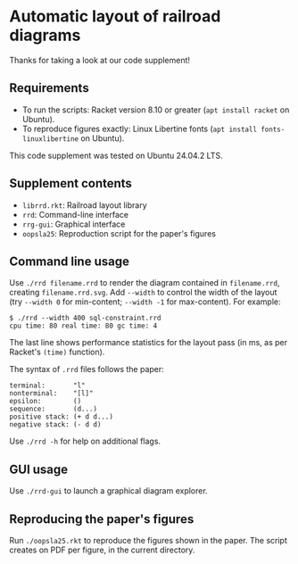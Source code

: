# Automatic layout of railroad diagrams

Thanks for taking a look at our code supplement!

## Requirements

- To run the scripts: Racket version 8.10 or greater (`apt install racket` on Ubuntu).
- To reproduce figures exactly: Linux Libertine fonts (`apt install fonts-linuxlibertine` on Ubuntu).

This code supplement was tested on Ubuntu 24.04.2 LTS.

## Supplement contents

- `librrd.rkt`: Railroad layout library
- `rrd`: Command-line interface
- `rrg-gui`: Graphical interface
- `oopsla25`: Reproduction script for the paper's figures

## Command line usage

Use `./rrd filename.rrd` to render the diagram contained in `filename.rrd`, creating `filename.rrd.svg`.
Add `--width` to control the width of the layout (try `--width 0` for min-content; `--width -1` for max-content).  For example:

```
$ ./rrd --width 400 sql-constraint.rrd
cpu time: 80 real time: 80 gc time: 4
```

The last line shows performance statistics for the layout pass (in ms, as per Racket's `(time)` function).

The syntax of `.rrd` files follows the paper:

```
terminal:       "l"
nonterminal:    "[l]"
epsilon:        ()
sequence:       (d...)
positive stack: (+ d d...)
negative stack: (- d d)
```

Use `./rrd -h` for help on additional flags.

## GUI usage

Use `./rrd-gui` to launch a graphical diagram explorer.

## Reproducing the paper's figures

Run `./oopsla25.rkt` to reproduce the figures shown in the paper.  The script creates on PDF per figure, in the current directory.
